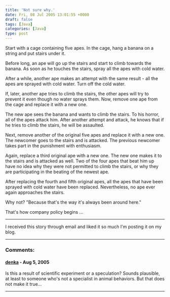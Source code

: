 ```yaml
---
title: 'Not sure why.'
date: Fri, 08 Jul 2005 13:01:55 +0000
draft: false
tags: [Java]
categories: [Java]
type: post
---
```


Start with a cage containing five apes. In the cage, hang a banana on a
string and put stairs under it.

Before long, an ape will go up the stairs and start to climb towards the
banana. As soon as he touches the stairs, spray all the apes with cold
water.

After a while, another ape makes an attempt with the same result - all
the apes are sprayed with cold water. Turn off the cold water.

If, later, another ape tries to climb the stairs, the other apes will
try to prevent it even though no water sprays them. Now, remove one ape
from the cage and replace it with a new one.

The new ape sees the banana and wants to climb the stairs. To his
horror, all of the apes attack him. After another attempt and attack, he
knows that if he tries to climb the stairs, he will be assaulted.

Next, remove another of the original five apes and replace it with a new
one. The newcomer goes to the stairs and is attacked. The previous
newcomer takes part in the punishment with enthusiasm.

Again, replace a third original ape with a new one. The new one makes it
to the stairs and is attacked as well. Two of the four apes that beat
him up have no idea why they were not permitted to climb the stairs, or
why they are participating in the beating of the newest ape.

After replacing the fourth and fifth original apes, all the apes that
have been sprayed with cold water have been replaced. Nevertheless, no
ape ever again approaches the stairs.

Why not? "Because that's the way it's always been around here."

That's how company policy begins ...

---

I received this story through email and liked it so much I'm posting it on my blog.

---
### Comments:
#### [denka](http://me-techie.blogspot.com "") - <time datetime="2005-08-05 19:39:18">Aug 5, 2005</time>

Is this a result of scientific experiment or a speculation? Sounds plausible,
at least to someone who's not a specialist in animal behaviors. But that does
not make it true...

---
